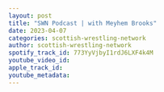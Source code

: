 ```yaml
---
layout: post
title: "SWN Podcast | with Meyhem Brooks"
date: 2023-04-07
categories: scottish-wrestling-network
author: scottish-wrestling-network
spotify_track_id: 773YyVjbyI1rdJ6LXF4k4M
youtube_video_id: 
apple_track_id: 
youtube_metadata: 
---
```

